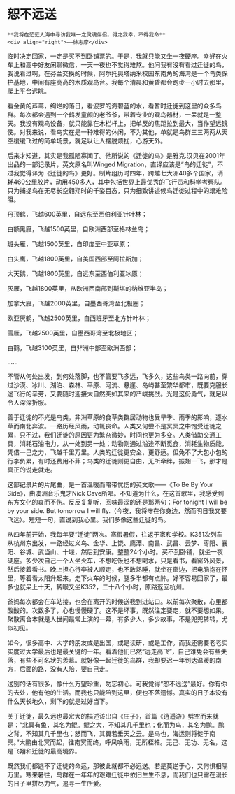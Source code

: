 # 恕不远送

``` admonish note
**我将在茫茫人海中寻访我唯一之灵魂伴侣。得之我幸，不得我命**       
<div align="right">——徐志摩</div>
```

临时决定回家，一定是买不到卧铺票的。于是，我就只能又坐一夜硬座。幸好在火车上和高中好友闲聊微信，一天一夜也不觉得难熬。他问我有没有看过迁徙的鸟，我说看过啊，在芬兰交换的时候，阿尔托奥塔纳米校园东南角的海湾是一个鸟类保护基地，中间有座高高的木质观鸟台。我每个清晨和黄昏都会跑步一小时去那里，爬上平台远眺。

看金黄的芦苇，绚烂的落日，看波罗的海碧蓝的水，看暂时迁徙到这里的众多鸟群。每次都会遇到一个鹤发童颜的老爷爷，带着专业的观鸟器材，一呆就是一整天。我没有观鸟设备，就只能靠在木栏杆上，把单反的焦距拉到最大，当作望远镜使。对我来说，看鸟实在是一种难得的休闲，不为其他，单就是鸟群三三两两从天空缓缓飞过的简单场景，就足以让人摆脱烦扰，心游天外。

后来才知道，其实是我孤陋寡闻了。他所说的《迁徙的鸟》是雅克.汉贝在2001年出品的一部记录片，英文原名叫Winged Migration，直译应该是“鸟的迁徙”，不过我觉得译为《迁徙的鸟》更好。制片组历时四年，跨越七大洲40多个国家，消耗460公里胶片，动用450多人，其中包括世界上最优秀的飞行员和科学考察队。只为捕捉鸟在无尽长空翱翔时的千姿百态，只为细致讲述候鸟迁徙过程中的艰难险阻。

丹顶鹤，飞越600英里，自远东至西伯利亚针叶林；

白额黑雁，飞越1500英里，自欧洲西部至格林兰岛；

斑头雁，飞越1500英里，自印度至中亚草原；

白头鹰，飞越1800英里，自美国西部至阿拉斯加；

大天鹅，飞越1800英里，自远东至西伯利亚冰原；

灰雁，飞越1800英里，从欧洲西南部到斯堪的纳维亚半岛；

加拿大雁，飞越2000英里，自墨西哥湾至北极圈；

欧亚灰鹤，飞越2500英里，自西班牙至北方针叶林；

雪雁，飞越2500英里，自墨西哥湾至北极地区；

白鹳，飞越3100英里，自非洲中部至欧洲西部；

……

不管从何处出发，到何处落脚，也不管要飞多远，飞多久，这些鸟类一路向前，穿过沙漠、冰川、湖泊、森林、平原、河流、悬崖、岛屿甚至繁华都市，既要克服长途飞行的辛劳，又要随时迎接大自然突如其来的严峻挑战。光是这份勇气，就足以令人深深折服。

善于迁徙的不光是鸟类，非洲草原的食草类群居动物也受旱季、雨季的影响，逐水草而南北奔波。一路历经风雨，动辄丧命。人类又何尝不是冥冥之中饱受迁徙之累，只不过，我们迁徙的原因更为繁杂微妙，时间也更为多变。人类借助交通工具，消耗石油电力，从一处到另一处；动物则通过沿途不断觅食，消耗生物质能，凭借一己之力，飞越千里万里。人类的迁徙更安全，更舒适。但免不了大包小包的行李负累，有时还费用不菲；鸟类的迁徙则更自由，无所牵绊，振翅一飞，那才是真正的说走就走。

这部纪录片的片尾曲，是一首温暖而略带忧伤的英文歌——《To Be By Your Side》，由澳洲音乐鬼才Nick Cave所唱。不知道为什么，在这首歌里，我感受到东方文化的哀而不伤。反反复复听，回味最深的还是那两句：For tonight I will be by your side. But tomorrow I will fly.（今夜，我将守在你身边，然而明日我又要飞远）。短短一句，直说到我心里。我们多像这些迁徙的鸟。

从四年前开始，我每年要“迁徙”两次。寒假暑假，往返于家和学校。K351次列车从杭州东出发，一路经过义乌、金华、上饶、鹰潭、南昌、武昌、云梦、枣阳、襄阳、谷城、武当山、十堰，然后到安康。整整24个小时。买不到卧铺，就坐一夜硬座。多少次自己一个人坐火车，不想吃饭也不想喝水，只是看书，看窗外风景，然后接着看书。晚上担心行李被人顺走，也不敢熟睡，就坐在窗边，把电脑抱在怀里，等着看太阳升起来。走下火车的时候，腿多半都有点肿。好不容易回家了，最多也就呆上十天，转眼又坐K352，二十八个小时，原路返回杭州。

爸妈每次都会在车站接，也会在离开的时候送我到进站口。以前每次聚散，心里都酸酸的。次数多了，心也慢慢硬了。这不是坏事，既然注定要走，就不要想如果。聚散离合本就是人世间最常上演的一幕，有多少人，多少故事，不是兜兜转转，尤似初见。

如今，很多高中、大学的朋友或是出国，或是读研，或是工作。而我还需要老老实实度过大学最后也是最关键的一年。看着他们已然“远走高飞”，自己难免会有些失落，有些不可名状的羡慕。就好像一起迁徙的鸟群，我却要迟一年到达温暖的南方，后面的路，没有人陪，要自己走。

送别的话有很多，像什么万望珍重，勿忘初心。可我觉得“恕不远送”最好。你有你的去处，他有他的生活。而我也只能陪到这里，便也不落遗憾。真实的日子本没有什么天长地久，剩下的就是过好当下。

关于迁徙，最久远也最宏大的描述该出自《庄子》，首篇《逍遥游》劈空而来就是：“北冥有鱼，其名为鲲。鲲之大，不知其几千里也；化而为鸟，其名为鹏。鹏之背，不知其几千里也；怒而飞，其翼若垂天之云。是鸟也，海运则将徙于南冥。”大鹏由北冥而起，往南冥而终，呼风唤雨，无所桎梏。无己、无功、无名，这是飞翔和迁徙的最高境界。

既然我们都逃不了迁徙的命运，那彼此就都不必远送。若是莫逆于心，又何惧相隔万里。寒来暑往，鸟群在一年年的艰难迁徙中依旧生生不息，而我们也只需在漫长的日子里拼尽力气，追寻一生所爱。

